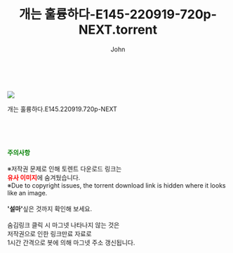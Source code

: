 ﻿---
layout: post
title:  "    개는 훌륭하다-E145-220919-720p-NEXT.torrent"
author: John
categories: [ TV ]
tags: [  ]
image: https://torrentrj54.com/uploadfile/full/2451983aac3f79c03c4c40593618d6cc4bea72b5.jpg 
description: "    개는 훌륭하다-E145-220919-720p-NEXT torrent 정보 공유"
toc: true
toc_sticky: true
---

<br>
<p><img src="https://torrentrj54.com/uploadfile/full/2451983aac3f79c03c4c40593618d6cc4bea72b5.jpg"/></p>
 개는 훌륭하다.E145.220919.720p-NEXT  
    
<br><br><br>
<p data-ke-size="size16"><b><span style="color: green;">주의사항</span></b><br /><br />※저작권 문제로 인해 토렌트 다운로드 링크는<br /><b><span style="color: red;">유사 이미지</span></b>에 숨겨뒀습니다.<br />※Due to copyright issues, the torrent download link is hidden where it looks like an image.<br /><br /><b>'설마'</b>싶은 것까지 확인해 보세요.<br /><br />숨김링크 클릭 시 마그넷 나타나지 않는 것은<br />저작권으로 인한 링크만료 자료로<br />1시간 간격으로 봇에 의해 마그넷 주소 갱신됩니다.</p>

